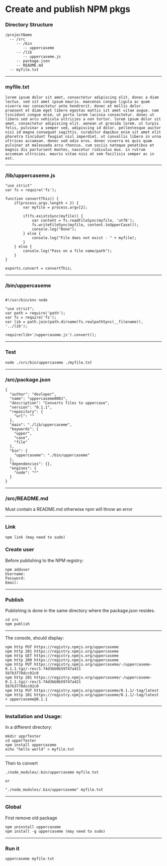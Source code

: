 # Create and publish NPM pkgs

### Directory Structure

```
/projectName
  -- /src
     -- /bin
        -- uppercaseme
     -- /lib
        -- uppercaseme.js
     -- package.json
     -- README.md
  -- myfile.txt          
```

---

### myfile.txt

```
lorem ipsum dolor sit amet, consectetur adipiscing elit. donec a diam lectus. sed sit amet ipsum mauris. maecenas congue ligula ac quam viverra nec consectetur ante hendrerit. donec et mollis dolor. praesent et diam eget libero egestas mattis sit amet vitae augue. nam tincidunt congue enim, ut porta lorem lacinia consectetur. donec ut libero sed arcu vehicula ultricies a non tortor. lorem ipsum dolor sit amet, consectetur adipiscing elit. aenean ut gravida lorem. ut turpis felis, pulvinar a semper sed, adipiscing id dolor. pellentesque auctor nisi id magna consequat sagittis. curabitur dapibus enim sit amet elit pharetra tincidunt feugiat nisl imperdiet. ut convallis libero in urna ultrices accumsan. donec sed odio eros. donec viverra mi quis quam pulvinar at malesuada arcu rhoncus. cum sociis natoque penatibus et magnis dis parturient montes, nascetur ridiculus mus. in rutrum accumsan ultricies. mauris vitae nisi at sem facilisis semper ac in est.
```

---

### /lib/uppercaseme.js

```   
"use strict"
var fs = require('fs');

function convertThis() {
    if(process.argv.length > 2) {
        var myfile = process.argv[2];

        if(fs.existsSync(myfile)) {
            var content = fs.readFileSync(myfile, 'utf8');
            fs.writeFileSync(myfile, content.toUpperCase());
            console.log("Done");
        } else {
            console.log("File does not exist - " + myfile);
        }
    } else {
        console.log("Pass on a file name/path");
    }
}

exports.convert = convertThis;
```

---

### /bin/uppercaseme

```
   
#!/usr/bin/env node

"use strict";
var path = require('path');
var fs = require('fs');
var lib = path.join(path.dirname(fs.realpathSync(__filename)), '../lib');

require(lib+'/uppercaseme.js').convert();
```

---

### Test

```
node ./src/bin/uppercaseme ./myfile.txt
```

---

### /src/package.json

```
{
  "author": "devloper",
  "name": "uppercaseme0001",
  "description": "Converts files to uppercase",
  "version": "0.1.1",
  "repository": {
    "url": ""
  },
  "main": "./lib/uppercaseme",
  "keywords": [
    "upper",
    "case",
    "file"
  ],
  "bin": {
    "uppercaseme": "./bin/uppercaseme"
  },
  "dependencies": {},
  "engines": {
    "node": "*"
  }
}
```

---

### /src/README.md

Must contain a README.md otherwise npm will throw an error

---

### Link

```
npm link (may need to sudo)
```

### Create user

Before publishing to the NPM registry:

```
npm adduser
Username:
Password:
Email:
```

---

### Publish

Publishing is done in the same directory where the package.json resides.

```
cd src
npm publish
```

---

The console, should display:

```
npm http PUT https://registry.npmjs.org/uppercaseme
npm http 201 https://registry.npmjs.org/uppercaseme
npm http GET https://registry.npmjs.org/uppercaseme
npm http 200 https://registry.npmjs.org/uppercaseme
npm http PUT https://registry.npmjs.org/uppercaseme/-/uppercaseme-0.1.1.tgz/-rev/1-74d3bb0b59747a421
5b7b3778dcc02c0
npm http 201 https://registry.npmjs.org/uppercaseme/-/uppercaseme-0.1.1.tgz/-rev/1-74d3bb0b59747a421
5b7b3778dcc02c0
npm http PUT https://registry.npmjs.org/uppercaseme/0.1.1/-tag/latest
npm http 201 https://registry.npmjs.org/uppercaseme/0.1.1/-tag/latest
+ uppercaseme@0.1.1
```

---

### Installation and Usage:

In a different directory:

```
mkdir upprTester
cd upperTester
npm install uppercaseme
echo "hello world" > myfile.txt
```

---

Then to convert

```
./node_modules/.bin/uppercaseme myfile.txt

or

"./node_modules/.bin/uppercaseme" myfile.txt
```

---

### Global

First remove old package

```
npm uninstall uppercaseme
npm install -g uppercaseme (may need to sudo)
```

---

### Run it

```
uppercaseme myfile.txt
```
